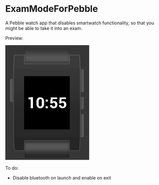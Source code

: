 # ExamModeForPebble

A Pebble watch app that disables smartwatch functionality, so that you might be able to take it into an exam.

Preview:

![Exam Mode running](https://github.com/edtechl/ExamModeForPebble/blob/master/pebble%20exam%20mode.png)

To do:
- Disable bluetooth on launch and enable on exit
